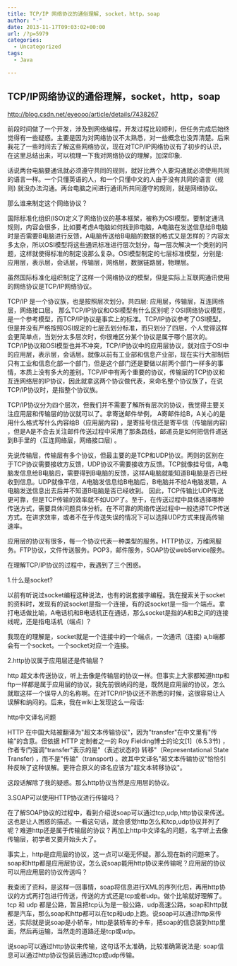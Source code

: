 ```yaml
---
title: TCP/IP 网络协议的通俗理解, socket，http，soap
author: "-"
date: 2013-11-17T09:03:02+00:00
url: /?p=5979
categories:
  - Uncategorized
tags:
  - Java

---
```

## TCP/IP网络协议的通俗理解，socket，http，soap
<http://blog.csdn.net/eyeooo/article/details/7438267>

前段时间做了一个开发，涉及到网络编程，开发过程比较顺利，但任务完成后始终觉得有一些疑惑。主要是因为对网络协议不太熟悉，对一些概念也没弄清楚。后来我花了一些时间去了解这些网络协议，现在对TCP/IP网络协议有了初步的认识，在这里总结出来，可以梳理一下我对网络协议的理解，加深印象.

话说两台电脑要通讯就必须遵守共同的规则，就好比两个人要沟通就必须使用共同的语言一样。一个只懂英语的人，和一个只懂中文的人由于没有共同的语言（规则) 就没办法沟通。两台电脑之间进行通讯所共同遵守的规则，就是网络协议。

那么谁来制定这个网络协议？

国际标准化组织(ISO)定义了网络协议的基本框架，被称为OSI模型。要制定通讯规则，内容会很多，比如要考虑A电脑如何找到B电脑，A电脑在发送信息给B电脑时是否需要B电脑进行反馈，A电脑传送给B电脑的数据的格式又是怎样的？内容太多太杂，所以OSI模型将这些通讯标准进行层次划分，每一层次解决一个类别的问题，这样就使得标准的制定没那么复杂。OSI模型制定的七层标准模型，分别是: 应用层，表示层，会话层，传输层，网络层，数据链路层，物理层。

虽然国际标准化组织制定了这样一个网络协议的模型，但是实际上互联网通讯使用的网络协议是TCP/IP网络协议。

TCP/IP 是一个协议族，也是按照层次划分。共四层: 应用层，传输层，互连网络层，网络接口层。 那么TCP/IP协议和OSI模型有什么区别呢？OSI网络协议模型，是一个参考模型，而TCP/IP协议是事实上的标准。TCP/IP协议参考了OSI模型，但是并没有严格按照OSI规定的七层去划分标准，而只划分了四层，个人觉得这样会更简单点，当划分太多层次时，你很难区分某个协议是属于哪个层次的。TCP/IP协议和OSI模型也并不冲突，TCP/IP协议中的应用层协议，就对应于OSI中的应用层，表示层，会话层。就像以前有工业部和信息产业部，现在实行大部制后只有工业和信息化部一个部门，但是这个部门还是要做以前两个部门一样多的事情，本质上没有多大的差别。TCP/IP中有两个重要的协议，传输层的TCP协议和互连网络层的IP协议，因此就拿这两个协议做代表，来命名整个协议族了，在说TCP/IP协议时，是指整个协议族。

TCP/IP协议分为四个层次，但我们并不需要了解所有层次的协议，我觉得主要关注应用层和传输层的协议就可以了。拿寄送邮件举例， A寄邮件给B，A关心的是用什么格式写什么内容给B（应用层内容) ，是寄挂号信还是寄平信（传输层内容) ，但是A是不会去关注邮件传送过程中采用了那条路线，邮递员是如何把信件递送到B手里的（互连网络层，网络接口层) 。

先说传输层，传输层有多个协议，但最主要的是TCP和UDP协议。两则的区别在于TCP协议需要接收方反馈，UDP协议不需要接收方反馈。TCP就像挂号信，A电脑发信息给B电脑后，需要得到B电脑的反馈，这样A电脑就能知道B电脑是否已经收到信息。UDP就像平信，A电脑发信息给B电脑后，B电脑并不给A电脑发聩，A电脑发送信息出去后并不知道B电脑是否已经收到。 因此，TCP传输比UDP传送更可靠，但是TCP传输的效率就不如UDP了。至于，在传送过程中具体选择哪种传送方式，需要具体问题具体分析。在不可靠的网络传送过程中一般选择TCP传送方式。在讲求效率，或者不在乎传送失误的情况下可以选择UDP方式来提高传输速率。

应用层的协议有很多，每一个协议代表一种类型的服务。HTTP协议，万维网服务。FTP协议，文件传送服务。POP3，邮件服务，SOAP协议webService服务。

在理解TCP/IP协议的过程中，我遇到了三个困惑。

1.什么是socket?

以前有听说过socket编程这种说法，也有的说套接字编程。我在搜索关于socket的资料时，发现有的说socket是指一个连接，有的说socket是一指一个端点。拿打电话做比喻，A电话机和B电话机正在通话，那么socket是指的A和B之间的连接线呢，还是指电话机（端点) ？

我现在的理解是，socket就是一个连接中的一个端点，一次通讯（连接) a,b端都会有一个socket。一个socket对应一个连接。

2.http协议属于应用层还是传输层？

http 超文本传送协议，听上去像是传输层的协议一样。但事实上大家都知道http和ftp一样都是属于应用层的协议，我先前很纳闷的是，既然是应用层的协议，怎么就取这样一个误导人的名称啊。在对TCP/IP协议还不熟悉的时候，这很容易让人误解和纳闷的。后来，我在wiki上发现这么一段话: 

http中文译名问题
  
HTTP 在中国大陆被翻译为"超文本传输协议"，因为"transfer"在中文里有"传输"的含意。但依据 HTTP 定制者之一的 Roy Fielding博士的论文[1]（6.5.3节) ，作者专门强调"transfer"表示的是"（表述状态的) 转移"（Representational State Transfer) ，而不是"传输"（transport) 。故其中文译名"超文本传输协议"恰恰引种反映了这种误解。更符合原义的译名应该为"超文本转移协议"。

这段话解除了我的疑惑。那么http协议当然是应用层的协议。

3.SOAP可以使用HTTP协议进行传输吗？

在了解SOAP协议的过程中，看到介绍说soap可以通过tcp,udp,http协议来传送。这也是让人困惑的描述。一看这句话，就会感觉http怎么和tcp,udp协议并列了呢？难道http还是属于传输层的协议？再加上http中文译名的问题，名字听上去像传输层，初学者又要开始头大了。

事实上，http是应用层的协议，这一点可以毫无怀疑。那么现在新的问题来了。soap和http都是应用层协议，怎么说soap能用http协议来传输呢？应用层的协议可以用应用层的协议传送吗？

我查阅了资料，是这样一回事情，soap将信息进行XML的序列化后，再用http协议的方式再打包进行传送，传送的方式还是tcp或者udp。做个比喻就好理解了。tcp 和 udp 都是公路，暂且把tcp认为是一般公路，udp高速公路，soap和http就都是汽车，那么soap和http都可以在tcp和udp上跑。说soap可以通过http来传送，实际就是说soap是小轿车，http是装轿车的卡车，把soap的信息装到http里面，然后再运输，当然走的道路还是tcp或udp。

说soap可以通过http协议来传输，这句话不太准确，比较准确第说法是: soap信息可以通过http协议包装后通过tcp或udp传输。